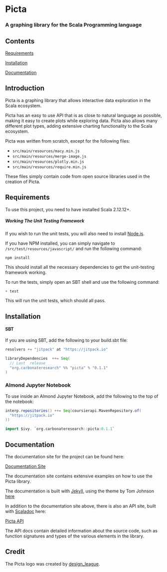 # Picta

### A graphing library for the Scala Programming language

## Contents 

[Requirements](#requirements)

[Installation](#installation)

[Documentation](#documentation)

## Introduction

Picta is a graphing library that allows interactive data exploration in the Scala ecosystem. 

Picta has an easy to use API that is as close to natural language as possible, making it easy to create plots while exploring data. Picta also allows many different plot types, adding extensive charting functionality to the Scala ecosystem.

Picta was written from scratch, except for the following files:

- ```src/main/resources/macy.min.js```
- ```src/main/resources/merge-image.js```
- ```src/main/resources/plotly.min.js```
- ```src/main/resources/require.min.js```

These files simply contain code from open source libraries used in the creation of Picta.

## Requirements

To use this project, you need to have installed Scala 2.12.12+.

##### Working The Unit Testing Framework

If you wish to run the unit tests, you will also need to install [Node.js](https://nodejs.org/en/). 

If you have NPM installed, you can simply navigate to ```/src/test/resources/javascript/``` and run the following command:

```shell
npm install
```

This should install all the necessary dependencies to get the unit-testing framework working.

To run the tests, simply open an SBT shell and use the following command:

```scala
+ test
```

This will run the unit tests, which should all pass.

## Installation

#### SBT

If you are using SBT, add the following to your build.sbt file:

```scala
resolvers += "jitpack" at "https://jitpack.io"

libraryDependencies  ++= Seq(
  // Last  release
  "org.carbonateresearch" %% "picta" % "0.1.1"
)
```

### Almond Jupyter Notebook

To use inside an Almond Jupyter Notebook, add the following to the top of the notebook:

```scala
interp.repositories() ++= Seq(coursierapi.MavenRepository.of(
  "https://jitpack.io"
))

import $ivy. `org.carbonateresearch::picta:0.1.1`
```

## Documentation

The documentation site for the project can be found here:

[Documentation Site](https://acse-fk4517.github.io/picta-docs/index.html)

The documentation site contains extensive examples on how to use the Picta library.

The documentation is built with [Jekyll](https://jekyllrb.com), using the theme by Tom Johnson [here](https://github.com/tomjoht/documentation-theme-jekyll)

In addition to the documentation site above, there is also an API site, built with [Scaladoc](https://docs.scala-lang.org/overviews/scaladoc/for-library-authors.html) here:

[Picta API](https://acse-fk4517.github.io/picta-api/)

The API docs contain detailed information about the source code, such as function signatures and types of the various elements in the library.

## Credit

The Picta logo was created by [design_league](https://www.fiverr.com/design_league).

















